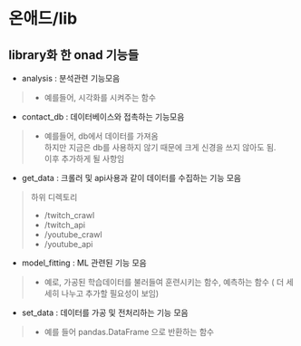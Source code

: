 # 온애드/lib
## library화 한 onad 기능들

- analysis : 분석관련 기능모음
>- 예를들어, 시각화를 시켜주는 함수

- contact_db : 데이터베이스와 접촉하는 기능모음
>- 예를들어, db에서 데이터를 가져옴  
> 하지만 지금은 db를 사용하지 않기 때문에 크게 신경을 쓰지 않아도 됨.  
> 이후 추가하게 될 사항임

- get_data : 크롤러 및 api사용과 같이 데이터를 수집하는 기능 모음
> 하위 디렉토리
>- /twitch_crawl  
>- /twitch_api  
>- /youtube_crawl  
>- /youtube_api  

- model_fitting : ML 관련된 기능 모음
>- 예로, 가공된 학습데이터를 불러들여 훈련시키는 함수, 예측하는 함수 ( 더 세세히 나누고 추가할 필요성이 보임)

- set_data : 데이터를 가공 및 전처리하는 기능 모음
>- 예를 들어 pandas.DataFrame 으로 반환하는 함수